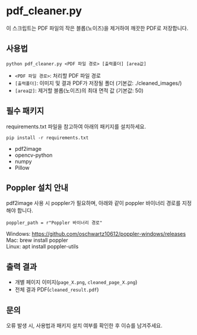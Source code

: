 # pdf_cleaner.py

이 스크립트는 PDF 파일의 작은 블롭(노이즈)을 제거하여 깨끗한 PDF로 저장합니다.

## 사용법

```
python pdf_cleaner.py <PDF 파일 경로> [출력폴더] [area값]
```

- `<PDF 파일 경로>`: 처리할 PDF 파일 경로
- `[출력폴더]`: 이미지 및 결과 PDF가 저장될 폴더 (기본값: ./cleaned_images/)
- `[area값]`: 제거할 블롭(노이즈)의 최대 면적 값 (기본값: 50)

## 필수 패키지

requirements.txt 파일을 참고하여 아래의 패키지를 설치하세요.

```
pip install -r requirements.txt
```

- pdf2image
- opencv-python
- numpy
- Pillow

## Poppler 설치 안내

pdf2image 사용 시 poppler가 필요하며, 아래와 같이 poppler 바이너리 경로를 지정해야 합니다.

```
poppler_path = r"Poppler 바이너리 경로"
```

Windows: https://github.com/oschwartz10612/poppler-windows/releases  
Mac: brew install poppler  
Linux: apt install poppler-utils

## 출력 결과

- 개별 페이지 이미지(`page_X.png`, `cleaned_page_X.png`)
- 전체 결과 PDF(`cleaned_result.pdf`)

## 문의

오류 발생 시, 사용법과 패키지 설치 여부를 확인한 후 이슈를 남겨주세요.